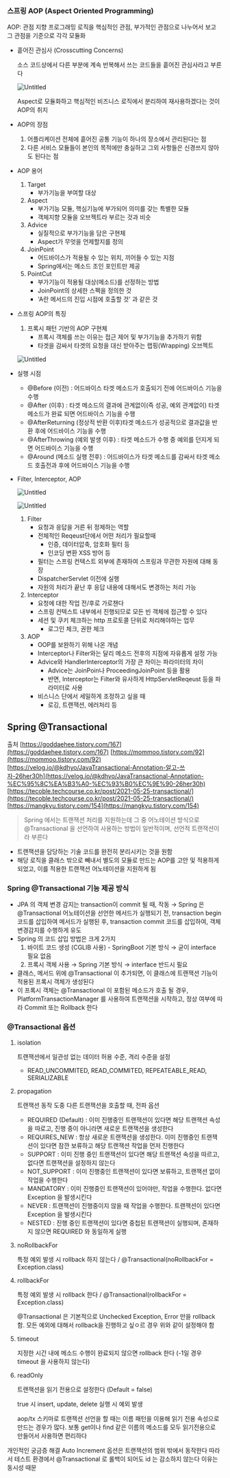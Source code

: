### 스프링 AOP (Aspect Oriented Programming)

AOP: 관점 지향 프로그래밍
로직을 핵심적인 관점, 부가적인 관점으로 나누어서 보고 그 관점을 기준으로 각각 모듈화

- 흩어진 관심사 (Crosscutting Concerns)
    
    소스 코드상에서 다른 부분에 계속 반복해서 쓰는 코드들을 흩어진 관심사라고 부른다
    
    ![Untitled](https://s3-us-west-2.amazonaws.com/secure.notion-static.com/9e175d5c-020e-48c6-9e31-214fb2723047/Untitled.png)
    
    Aspect로 모듈화하고 핵심적인 비즈니스 로직에서 분리하여 재사용하겠다는 것이 AOP의 취지
    
- AOP의 장점
    1. 어플리케이션 전체에 흩어진 공통 기능이 하나의 장소에서 관리된다는 점
    2. 다른 서비스 모듈들이 본인의 목적에만 충실하고 그외 사항들은 신경쓰지 않아도 된다는 점
- AOP 용어
    1. Target
        - 부가기능을 부여할 대상
    2. Aspect
        - 부가기능 모듈, 핵심기능에 부가되어 의미를 갖는 특별한 모듈
        - 객체지향 모듈을 오브젝트라 부르는 것과 비슷
    3. Advice
        - 실질적으로 부가기능을 담은 구현체
        - Aspect가 무엇을 언제할지를 정의
    4. JoinPoint
        - 어드바이스가 적용될 수 있는 위치, 끼어들 수 있는 지점
        - Spring에서는 메소드 조인 포인트만 제공
    5. PointCut
        - 부가기능이 적용될 대상(메소드)를 선정하는 방법
        - JoinPoint의 상세한 스펙을 정의한 것
        - 'A란 메서드의 진입 시점에 호출할 것' 과 같은 것
- 스프링 AOP의 특징
    1. 프록시 패턴 기반의 AOP 구현체
        - 프록시 객체를 쓰는 이유는 접근 제어 및 부가기능을 추가하기 위함
        - 타겟을 감싸서 타겟의 요청을 대신 받아주는 랩핑(Wrapping) 오브젝트
    
    ![Untitled](https://s3-us-west-2.amazonaws.com/secure.notion-static.com/03b04fec-91dc-4684-b335-6ed2dfaf7201/Untitled.png)
    
- 실행 시점
    - @Before (이전) : 어드바이스 타겟 메소드가 호출되기 전에 어드바이스 기능을 수행
    - @After (이후) : 타겟 메소드의 결과에 관계없이(즉 성공, 예외 관계없이) 타겟 메소드가 완료 되면 어드바이스 기능을 수행
    - @AfterReturning (정상적 반환 이후)타겟 메소드가 성공적으로 결과값을 반환 후에 어드바이스 기능을 수행
    - @AfterThrowing (예외 발생 이후) : 타겟 메소드가 수행 중 예외를 던지게 되면 어드바이스 기능을 수행
    - @Around (메소드 실행 전후) : 어드바이스가 타겟 메소드를 감싸서 타겟 메소드 호출전과 후에 어드바이스 기능을 수행
- Filter, Interceptor, AOP
    
    ![Untitled](https://s3-us-west-2.amazonaws.com/secure.notion-static.com/7f2b7765-1636-4c94-8dc5-98499a1f2dd7/Untitled.png)
    
    ![Untitled](https://s3-us-west-2.amazonaws.com/secure.notion-static.com/153736bb-d4c2-429e-8b87-feb42dbea884/Untitled.png)
        
    1. Filter
        - 요청과 응답을 거른 뒤 정제하는 역할
        - 전체적인 Reqeust단에서 어떤 처리가 필요할때
            - 인증, 데이터압축, 암호화 필터 등
            - 인코딩 변환 XSS 방어 등
        - 필터는 스프링 컨텍스트 외부에 존재하여 스프링과 무관한 자원에 대해 동장
        - DispatcherServlet 이전에 실행
        - 자원의 처리가 끝난 후 응답 내용에 대해서도 변경하는 처리 가능
    2. Interceptor
        - 요청에 대한 작업 전/후로 가로챈다
        - 스프링 컨텍스트 내부에서 진행되므로 모든 빈 객체에 접근할 수 있다
        - 세션 및 쿠키 체크하는 http 프로토콜 단위로 처리해야하는 업무
            - 로그인 체크, 권한 체크
    3. AOP
        - OOP를 보완하기 위해 나온 개념
        - Interceptor나 Filter와는 달리 메소드 전후의 지점에 자유롭게 설정 가능
        - Advice와 HandlerInterceptor의 가장 큰 차이는 파라미터의 차이
            - Advice는 JoinPoin나 ProceedingJoinPoint 등을 활용
            - 반면, Interceptor는 Filter와 유사하게 HttpServletReqeust 등을 파라미터로 사용
        - 비스니스 단에서 세밀하게 조정하고 싶을 때
            - 로깅, 트랜잭션, 에러처리 등

## Spring @Transactional
출처
[https://goddaehee.tistory.com/167](https://goddaehee.tistory.com/167)
[https://mommoo.tistory.com/92](https://mommoo.tistory.com/92)
[https://velog.io/@kdhyo/JavaTransactional-Annotation-알고-쓰자-26her30h](https://velog.io/@kdhyo/JavaTransactional-Annotation-%EC%95%8C%EA%B3%A0-%EC%93%B0%EC%9E%90-26her30h)
[https://tecoble.techcourse.co.kr/post/2021-05-25-transactional/](https://tecoble.techcourse.co.kr/post/2021-05-25-transactional/)
[https://mangkyu.tistory.com/154](https://mangkyu.tistory.com/154)

> Spring 에서는 트랜잭션 처리를 지원하는데 그 중 어노테이션 방식으로 @Transactional 을 선언하여 사용하는 방법이 일반적이며, 선언적 트랜잭션이라 부른다
> 
- 트랜잭션을 담당하는 기술 코드를 완전히 분리시키는 것을 원함
- 해당 로직을 클래스 밖으로 빼내서 별도의 모듈로 만드는 AOP를 고안 및 적용하게 되었고, 이를 적용한 트랜잭션 어노테이션을 지원하게 됨

### Spring @Transactional 기능 제공 방식

- JPA 의 객체 변경 감지는 transaction이 commit 될 때, 작동 → Spring 은 @Transactional 어노테이션을 선언한 메서드가 실행되기 전, transaction begin 코드를 삽입하여 메서드가 실행된 후, transaction commit 코드를 삽입하여, 객체 변경감지를 수행하게 유도
- Spring 의 코드 삽입 방법은 크게 2가지
    1. 바이트 코드 생성 (CGLIB 사용) - SpringBoot 기본 방식 → 굳이 interface 필요 없음
    2. 프록시 객체 사용 → Spring 기본 방식 → interface 반드시 필요
- 클래스, 메서드 위에 @Transactional 이 추가되면, 이 클래스에 트랜잭션 기능이 적용된 프록시 객체가 생성된다
- 이 프록시 객체는 @Transactional 이 포함된 메소드가 호출 될 경우, PlatformTransactionManager 를 사용하여 트랜잭션을 시작하고, 정상 여부에 따라 Commit 또는 Rollback 한다

### @Transactional 옵션

1. isolation
    
    트랜잭션에서 일관성 없는 데이터 허용 수준, 격리 수준을 설정
    
    - READ_UNCOMMITED, READ_COMMITED, REPEATEABLE_READ, SERIALIZABLE
2. propagation
    
    트랜잭션 동작 도중 다른 트랜잭션을 호출할 때, 전파 옵션
    
    - REQUIRED (Default) : 이미 진행중인 트랜잭션이 있다면 해당 트랜잭션 속성을 따로고, 진행 중이 아니라면 새로운 트랜잭션을 생성한다
    - REQUIRES_NEW : 항상 새로운 트랜잭션을 생성한다. 이미 진행중인 트랜잭션이 있다면 잠깐 보류하고 해당 트랜잭션 작업을 먼저 진행한다
    - SUPPORT : 이미 진행 중인 트랜잭션이 있다면 해당 트랜잭션 속성을 따르고, 없다면 트랜잭션을 설정하지 않는다
    - NOT_SUPPORT : 이미 진행중인 트랜잭션이 있다면 보류하고, 트랜잭션 없이 작업을 수행한다
    - MANDATORY : 이미 진행중인 트랜잭션이 있어야만, 작업을 수행한다. 없다면 Exception 을 발생시킨다
    - NEVER : 트랜잭션이 진행중이지 않을 때 작업을 수행한다. 트랜잭션이 있다면 Exception 을 발생시킨다
    - NESTED : 진행 중인 트랜잭션이 있다면 중첩된 트랜잭션이 실행되며, 존재하지 않으면 REQUIRED 와 동일하게 실행
3. noRollbackFor
    
    특정 예외 발생 시 rollback 하지 않는다 / @Transactional(noRollbackFor = Exception.class)
    
4. rollbackFor
    
    특정 예외 발생 시 rollback 한다 / @Transactional(rollbackFor = Exception.class)
    
    @Transactional 은 기본적으로 Unchecked Exception, Error 만을 rollback 함. 모든 예외에 대해서 rollback을 진행하고 싶ㅇ르 경우 위와 같이 설정해야 함
    
5. timeout
    
    지정한 시간 내에 메소드 수행이 완료되지 않으면 rollback 한다 (-1일 경우 timeout 을 사용하지 않는다)
    
6. readOnly
    
    트랜잭션을 읽기 전용으로 설정한다 (Default = false)
    
    true 시 insert, update, delete 실행 시 예외 발생
    
    aop/tx 스키마로 트랜잭션 선언을 할 때는 이름 패턴을 이용해 읽기 전용 속성으로 만드는 경우가 많다. 보통 get이나 find 같은 이름의 메소드를 모두 읽기전용으로 만들어서 사용하면 편리하다
    

개인적인 궁금증 해결
Auto Increment 옵션은 트랜잭션의 범위 밖에서 동작한다
따라서 테스트 환경에서 @Transactional 로 롤백이 되어도 id 는 감소하지 않는다
이유는 동시성 때문
